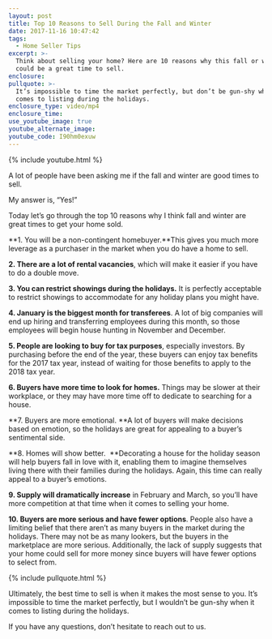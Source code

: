 ```yaml
---
layout: post
title: Top 10 Reasons to Sell During the Fall and Winter
date: 2017-11-16 10:47:42
tags:
  - Home Seller Tips
excerpt: >-
  Think about selling your home? Here are 10 reasons why this fall or winter
  could be a great time to sell.
enclosure:
pullquote: >-
  It’s impossible to time the market perfectly, but don’t be gun-shy when it
  comes to listing during the holidays.
enclosure_type: video/mp4
enclosure_time:
use_youtube_image: true
youtube_alternate_image:
youtube_code: I90hm0exuw
---
```



{% include youtube.html %}

A lot of people have been asking me if the fall and winter are good times to sell.

My answer is, “Yes!”

Today let’s go through the top 10 reasons why I think fall and winter are great times to get your home sold.

**1. You will be a non-contingent homebuyer.**This gives you much more leverage as a purchaser in the market when you do have a home to sell.

**2. There are a lot of rental vacancies**, which will make it easier if you have to do a double move.

**3. You can restrict showings during the holidays.** It is perfectly acceptable to restrict showings to accommodate for any holiday plans you might have.

**4. January is the biggest month for transferees**. A lot of big companies will end up hiring and transferring employees during this month, so those employees will begin house hunting in November and December.

**5. People are looking to buy for tax purposes**, especially investors. By purchasing before the end of the year, these buyers can enjoy tax benefits for the 2017 tax year, instead of waiting for those benefits to apply to the 2018 tax year.

**6. Buyers have more time to look for homes.** Things may be slower at their workplace, or they may have more time off to dedicate to searching for a house.

**7. Buyers are more emotional.&nbsp;**A lot of buyers will make decisions based on emotion, so the holidays are great for appealing to a buyer’s sentimental side.

**8. Homes will show better. &nbsp;**Decorating a house for the holiday season will help buyers fall in love with it, enabling them to imagine themselves living there with their families during the holidays. Again, this time can really appeal to a buyer’s emotions.

**9. Supply will dramatically increase** in February and March, so you’ll have more competition at that time when it comes to selling your home.

**10. Buyers are more serious and have fewer options**. People also have a limiting belief that there aren’t as many buyers in the market during the holidays. There may not be as many lookers, but the buyers in the marketplace are more serious. Additionally, the lack of supply suggests that your home could sell for more money since buyers will have fewer options to select from.

{% include pullquote.html %}

Ultimately, the best time to sell is when it makes the most sense to you. It’s impossible to time the market perfectly, but I wouldn’t be gun-shy when it comes to listing during the holidays.

If you have any questions, don’t hesitate to reach out to us.